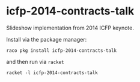 icfp-2014-contracts-talk
========================

Slideshow implementation from 2014 ICFP keynote.

Install via the package manager:

```
raco pkg install icfp-2014-contracts-talk
```

and then run via `racket`
```
racket -l icfp-2014-contracts-talk
```


